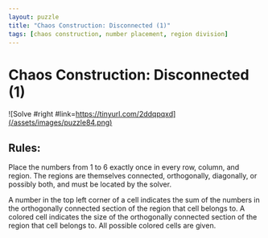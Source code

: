 ```yaml
---
layout: puzzle
title: "Chaos Construction: Disconnected (1)"
tags: [chaos construction, number placement, region division]
---
```


# Chaos Construction: Disconnected (1)

![Solve #right #link=https://tinyurl.com/2ddqpqxd](/assets/images/puzzle84.png)

## Rules:

Place the numbers from 1 to 6 exactly once in every row, column, and region. The regions are themselves connected, orthogonally, diagonally, or possibly both, and must be located by the solver.

A number in the top left corner of a cell indicates the sum of the numbers in the orthogonally connected section of the region that cell belongs to. A colored cell indicates the size of the orthogonally connected section of the region that cell belongs to. All possible colored cells are given. 
